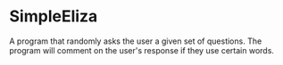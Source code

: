 # SimpleEliza
A program that randomly asks the user a given set of questions. The program will comment on the user's response if they use certain words.
